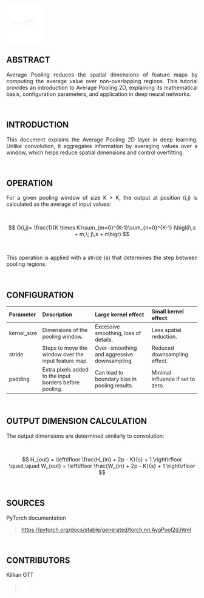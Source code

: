 <a href="https://www.teamcardinalis.com/">
   <img src="Logo/teamcardinalis.png" alt="Team Cardinalis" width="100">
</a>

## ABSTRACT

<p align="justify">
Average Pooling reduces the spatial dimensions of feature maps by computing the average value over non-overlapping regions. This tutorial provides an introduction to Average Pooling 2D, explaining its mathematical basis, configuration parameters, and application in deep neural networks.
</p>

<br>

## INTRODUCTION

<p align="justify">
This document explains the Average Pooling 2D layer in deep learning. Unlike convolution, it aggregates information by averaging values over a window, which helps reduce spatial dimensions and control overfitting.
</p>

<br>

## OPERATION

<p align="justify">
For a given pooling window of size K × K, the output at position (i,j) is calculated as the average of input values:
</p>

<br>

$$
O(i,j)= \frac{1}{K \times K}\sum_{m=0}^{K-1}\sum_{n=0}^{K-1} I\bigl(i\,s + m,\; j\,s + n\bigr)
$$

<br>

<p align="justify">
This operation is applied with a stride (s) that determines the step between pooling regions.
</p>

<br>

## CONFIGURATION

| Parameter    | Description                                                       | Large kernel effect                                    | Small kernel effect                                   |
| :----------- | :---------------------------------------------------------------- | :----------------------------------------------------- | :---------------------------------------------------- |
| kernel_size  | Dimensions of the pooling window.                                 | Excessive smoothing, loss of details.                  | Less spatial reduction.                             |
| stride       | Steps to move the window over the input feature map.              | Over-smoothing and aggressive downsampling.            | Reduced downsampling effect.                        |
| padding      | Extra pixels added to the input borders before pooling.           | Can lead to boundary bias in pooling results.          | Minimal influence if set to zero.                   |

<br>

## OUTPUT DIMENSION CALCULATION

<p align="justify">
The output dimensions are determined similarly to convolution:
</p>

<br>

$$
H_{out} = \left\lfloor \frac{H_{in} + 2p - K}{s} + 1 \right\rfloor \quad,\quad
W_{out} = \left\lfloor \frac{W_{in} + 2p - K}{s} + 1 \right\rfloor
$$

<br>

## SOURCES

PyTorch documentation
> https://pytorch.org/docs/stable/generated/torch.nn.AvgPool2d.html

<br>

## CONTRIBUTORS

Killian OTT  
> <a href="https://www.linkedin.com/in/killian-ott/">
>  <img src="Logo/linkedin.png" alt="LinkedIn" width="20">
> </a>

